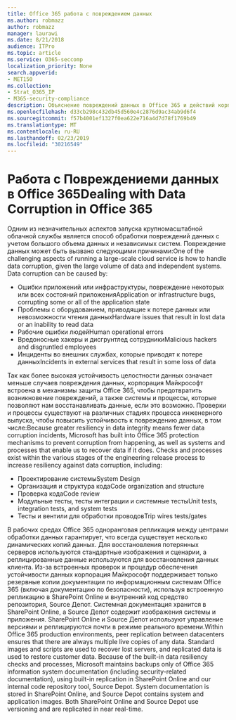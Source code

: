 ```yaml
---
title: Office 365 работа с повреждением данных
ms.author: robmazz
author: robmazz
manager: laurawi
ms.date: 8/21/2018
audience: ITPro
ms.topic: article
ms.service: O365-seccomp
localization_priority: None
search.appverid:
- MET150
ms.collection:
- Strat_O365_IP
- M365-security-compliance
description: Объяснение повреждений данных в Office 365 и действий корпорации Майкрософт по предотвращению и восстановлению.
ms.openlocfilehash: d33cb298c432db45d560e4c2876d9ac34ab9d6f4
ms.sourcegitcommit: f57b4001ef1327f0ea622e716a4d7d78f1769b49
ms.translationtype: MT
ms.contentlocale: ru-RU
ms.lasthandoff: 02/23/2019
ms.locfileid: "30216549"
---
```

# <a name="dealing-with-data-corruption-in-office-365"></a><span data-ttu-id="a64e1-103">Работа с Повреждениеми данных в Office 365</span><span class="sxs-lookup"><span data-stu-id="a64e1-103">Dealing with Data Corruption in Office 365</span></span>

<span data-ttu-id="a64e1-p101">Одним из незначительных аспектов запуска крупномасштабной облачной службы является способ обработки повреждений данных с учетом большого объема данных и независимых систем. Повреждение данных может быть вызвано следующими причинами:</span><span class="sxs-lookup"><span data-stu-id="a64e1-p101">One of the challenging aspects of running a large-scale cloud service is how to handle data corruption, given the large volume of data and independent systems. Data corruption can be caused by:</span></span>
- <span data-ttu-id="a64e1-106">Ошибки приложений или инфраструктуры, повреждение некоторых или всех состояний приложения</span><span class="sxs-lookup"><span data-stu-id="a64e1-106">Application or infrastructure bugs, corrupting some or all of the application state</span></span> 
- <span data-ttu-id="a64e1-107">Проблемы с оборудованием, приводящие к потере данных или невозможности чтения данных</span><span class="sxs-lookup"><span data-stu-id="a64e1-107">Hardware issues that result in lost data or an inability to read data</span></span> 
- <span data-ttu-id="a64e1-108">Рабочие ошибки людей</span><span class="sxs-lookup"><span data-stu-id="a64e1-108">Human operational errors</span></span> 
- <span data-ttu-id="a64e1-109">Вредоносные хакеры и дисгрунтлед сотрудники</span><span class="sxs-lookup"><span data-stu-id="a64e1-109">Malicious hackers and disgruntled employees</span></span> 
- <span data-ttu-id="a64e1-110">Инциденты во внешних службах, которые приводят к потере данных</span><span class="sxs-lookup"><span data-stu-id="a64e1-110">Incidents in external services that result in some loss of data</span></span> 

<span data-ttu-id="a64e1-p102">Так как более высокая устойчивость целостности данных означает меньше случаев повреждения данных, корпорация Майкрософт встроена в механизмы защиты Office 365, чтобы предотвратить возникновение повреждений, а также системы и процессы, которые позволяют нам восстанавливать данные, если это возможно. Проверки и процессы существуют на различных стадиях процесса инженерного выпуска, чтобы повысить устойчивость к повреждению данных, в том числе:</span><span class="sxs-lookup"><span data-stu-id="a64e1-p102">Because greater resiliency in data integrity means fewer data corruption incidents, Microsoft has built into Office 365 protection mechanisms to prevent corruption from happening, as well as systems and processes that enable us to recover data if it does. Checks and processes exist within the various stages of the engineering release process to increase resiliency against data corruption, including:</span></span>
- <span data-ttu-id="a64e1-113">Проектирование системы</span><span class="sxs-lookup"><span data-stu-id="a64e1-113">System Design</span></span>
- <span data-ttu-id="a64e1-114">Организация и структура кода</span><span class="sxs-lookup"><span data-stu-id="a64e1-114">Code organization and structure</span></span> 
- <span data-ttu-id="a64e1-115">Проверка кода</span><span class="sxs-lookup"><span data-stu-id="a64e1-115">Code review</span></span> 
- <span data-ttu-id="a64e1-116">Модульные тесты, тесты интеграции и системные тесты</span><span class="sxs-lookup"><span data-stu-id="a64e1-116">Unit tests, integration tests, and system tests</span></span>
- <span data-ttu-id="a64e1-117">Тесты и вентили для обработки проводов</span><span class="sxs-lookup"><span data-stu-id="a64e1-117">Trip wires tests/gates</span></span> 

<span data-ttu-id="a64e1-p103">В рабочих средах Office 365 одноранговая репликация между центрами обработки данных гарантирует, что всегда существует несколько динамических копий данных. Для восстановления потерянных серверов используются стандартные изображения и сценарии, а реплицированные данные используются для восстановления данных клиента. Из-за встроенных проверок и процедур обеспечения устойчивости данных корпорация Майкрософт поддерживает только резервные копии документации по информационным системам Office 365 (включая документацию по безопасности), используя встроенную репликацию в SharePoint Online и внутренний код средство репозитория, Source Депот. Системная документация хранится в SharePoint Online, а Source Депот содержит изображения системы и приложения. SharePoint Online и Source Депот используют управление версиями и реплицируются почти в режиме реального времени.</span><span class="sxs-lookup"><span data-stu-id="a64e1-p103">Within Office 365 production environments, peer replication between datacenters ensures that there are always multiple live copies of any data. Standard images and scripts are used to recover lost servers, and replicated data is used to restore customer data. Because of the built-in data resiliency checks and processes, Microsoft maintains backups only of Office 365 information system documentation (including security-related documentation), using built-in replication in SharePoint Online and our internal code repository tool, Source Depot. System documentation is stored in SharePoint Online, and Source Depot contains system and application images. Both SharePoint Online and Source Depot use versioning and are replicated in near real-time.</span></span> 